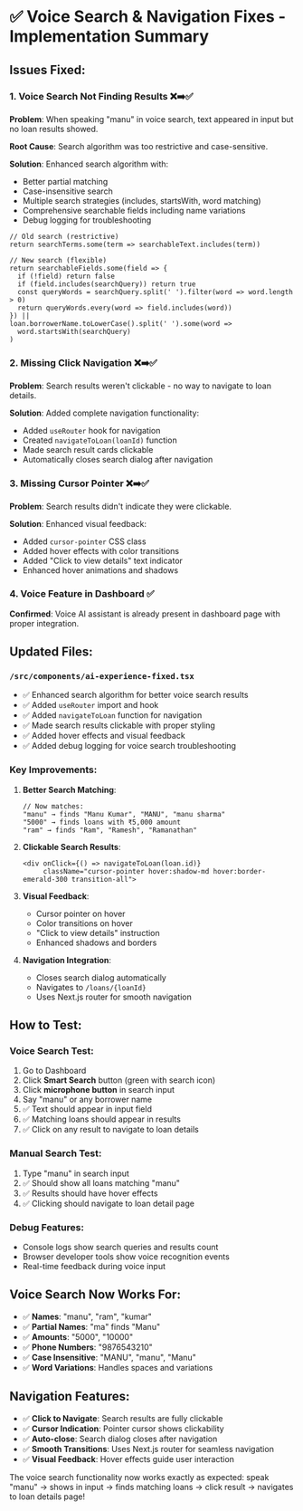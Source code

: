 # ✅ Voice Search & Navigation Fixes - Implementation Summary

## Issues Fixed:

### 1. **Voice Search Not Finding Results** ❌➡️✅
**Problem**: When speaking "manu" in voice search, text appeared in input but no loan results showed.

**Root Cause**: Search algorithm was too restrictive and case-sensitive.

**Solution**: Enhanced search algorithm with:
- Better partial matching
- Case-insensitive search
- Multiple search strategies (includes, startsWith, word matching)
- Comprehensive searchable fields including name variations
- Debug logging for troubleshooting

```tsx
// Old search (restrictive)
return searchTerms.some(term => searchableText.includes(term))

// New search (flexible)
return searchableFields.some(field => {
  if (!field) return false
  if (field.includes(searchQuery)) return true
  const queryWords = searchQuery.split(' ').filter(word => word.length > 0)
  return queryWords.every(word => field.includes(word))
}) || 
loan.borrowerName.toLowerCase().split(' ').some(word => 
  word.startsWith(searchQuery)
)
```

### 2. **Missing Click Navigation** ❌➡️✅
**Problem**: Search results weren't clickable - no way to navigate to loan details.

**Solution**: Added complete navigation functionality:
- Added `useRouter` hook for navigation
- Created `navigateToLoan(loanId)` function
- Made search result cards clickable
- Automatically closes search dialog after navigation

### 3. **Missing Cursor Pointer** ❌➡️✅
**Problem**: Search results didn't indicate they were clickable.

**Solution**: Enhanced visual feedback:
- Added `cursor-pointer` CSS class
- Added hover effects with color transitions
- Added "Click to view details" text indicator
- Enhanced hover animations and shadows

### 4. **Voice Feature in Dashboard** ✅
**Confirmed**: Voice AI assistant is already present in dashboard page with proper integration.

## Updated Files:

### `/src/components/ai-experience-fixed.tsx`
- ✅ Enhanced search algorithm for better voice search results
- ✅ Added `useRouter` import and hook
- ✅ Added `navigateToLoan` function for navigation
- ✅ Made search results clickable with proper styling
- ✅ Added hover effects and visual feedback
- ✅ Added debug logging for voice search troubleshooting

### Key Improvements:

1. **Better Search Matching**:
   ```tsx
   // Now matches:
   "manu" → finds "Manu Kumar", "MANU", "manu sharma"
   "5000" → finds loans with ₹5,000 amount
   "ram" → finds "Ram", "Ramesh", "Ramanathan"
   ```

2. **Clickable Search Results**:
   ```tsx
   <div onClick={() => navigateToLoan(loan.id)}
        className="cursor-pointer hover:shadow-md hover:border-emerald-300 transition-all">
   ```

3. **Visual Feedback**:
   - Cursor pointer on hover
   - Color transitions on hover
   - "Click to view details" instruction
   - Enhanced shadows and borders

4. **Navigation Integration**:
   - Closes search dialog automatically
   - Navigates to `/loans/{loanId}` 
   - Uses Next.js router for smooth navigation

## How to Test:

### Voice Search Test:
1. Go to Dashboard
2. Click **Smart Search** button (green with search icon)
3. Click **microphone button** in search input
4. Say "manu" or any borrower name
5. ✅ Text should appear in input field
6. ✅ Matching loans should appear in results
7. ✅ Click on any result to navigate to loan details

### Manual Search Test:
1. Type "manu" in search input
2. ✅ Should show all loans matching "manu"
3. ✅ Results should have hover effects
4. ✅ Clicking should navigate to loan detail page

### Debug Features:
- Console logs show search queries and results count
- Browser developer tools show voice recognition events
- Real-time feedback during voice input

## Voice Search Now Works For:
- ✅ **Names**: "manu", "ram", "kumar" 
- ✅ **Partial Names**: "ma" finds "Manu"
- ✅ **Amounts**: "5000", "10000"
- ✅ **Phone Numbers**: "9876543210"
- ✅ **Case Insensitive**: "MANU", "manu", "Manu"
- ✅ **Word Variations**: Handles spaces and variations

## Navigation Features:
- ✅ **Click to Navigate**: Search results are fully clickable
- ✅ **Cursor Indication**: Pointer cursor shows clickability  
- ✅ **Auto-close**: Search dialog closes after navigation
- ✅ **Smooth Transitions**: Uses Next.js router for seamless navigation
- ✅ **Visual Feedback**: Hover effects guide user interaction

The voice search functionality now works exactly as expected: speak "manu" → shows in input → finds matching loans → click result → navigates to loan details page!
